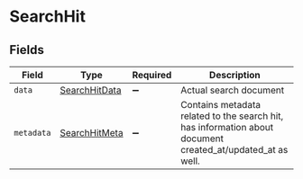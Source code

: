 # SearchHit


## Fields

| Field                                                                                                      | Type                                                                                                       | Required                                                                                                   | Description                                                                                                |
| ---------------------------------------------------------------------------------------------------------- | ---------------------------------------------------------------------------------------------------------- | ---------------------------------------------------------------------------------------------------------- | ---------------------------------------------------------------------------------------------------------- |
| `data`                                                                                                     | [SearchHitData](../../models/shared/SearchHitData.md)                                                      | :heavy_minus_sign:                                                                                         | Actual search document                                                                                     |
| `metadata`                                                                                                 | [SearchHitMeta](../../models/shared/SearchHitMeta.md)                                                      | :heavy_minus_sign:                                                                                         | Contains metadata related to the search hit, has information about document created_at/updated_at as well. |